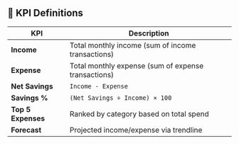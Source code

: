 ## 📌 KPI Definitions

| KPI               | Description                                        |
|-------------------|----------------------------------------------------|
| **Income**        | Total monthly income (sum of income transactions)  |
| **Expense**       | Total monthly expense (sum of expense transactions)|
| **Net Savings**   | `Income - Expense`                                 |
| **Savings %**     | `(Net Savings ÷ Income) × 100`                     |
| **Top 5 Expenses**| Ranked by category based on total spend            |
| **Forecast**      | Projected income/expense via trendline             |

